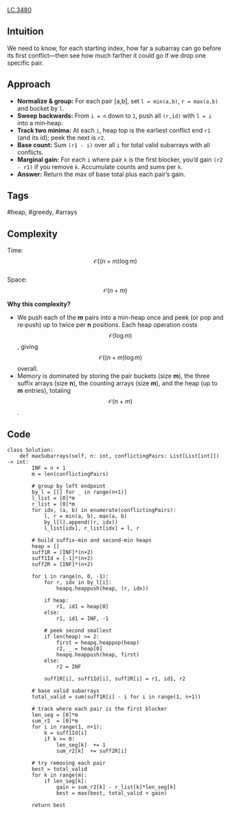 [LC.3480](https://leetcode.com/problems/maximize-subarrays-after-removing-one-conflicting-pair/)

## Intuition  
We need to know, for each starting index, how far a subarray can go before its first conflict—then see how much farther it could go if we drop one specific pair.





## Approach  
- **Normalize & group:** For each pair [a,b], set `l = min(a,b)`, `r = max(a,b)` and bucket by `l`.  
- **Sweep backwards:** From `i = n` down to `1`, push all `(r,id)` with `l = i` into a min‑heap.  
- **Track two minima:** At each `i`, heap top is the earliest conflict end `r1` (and its id); peek the next is `r2`.  
- **Base count:** Sum `(r1 - i)` over all `i` for total valid subarrays with all conflicts.  
- **Marginal gain:** For each `i` where pair `k` is the first blocker, you’d gain `(r2 - r1)` if you remove `k`. Accumulate counts and sums per `k`.  
- **Answer:** Return the max of base total plus each pair’s gain.




## Tags  
#heap, #greedy, #arrays



## Complexity  
Time: $$\mathcal{O}((n + m)\log m)$$  
Space: $$\mathcal{O}(n + m)$$  

**Why this complexity?**  
- We push each of the **m** pairs into a min-heap once and peek (or pop and re‑push) up to twice per **n** positions. Each heap operation costs $$\mathcal{O}(\log m)$$, giving $$\mathcal{O}((n + m)\log m)$$ overall.  
- Memory is dominated by storing the pair buckets (size **m**), the three suffix arrays (size **n**), the counting arrays (size **m**), and the heap (up to **m** entries), totaling $$\mathcal{O}(n + m)$$.  




## Code

```python3
class Solution:
    def maxSubarrays(self, n: int, conflictingPairs: List[List[int]]) -> int:
        INF = n + 1
        m = len(conflictingPairs)

        # group by left endpoint
        by_l = [[] for _ in range(n+1)]
        l_list = [0]*m
        r_list = [0]*m
        for idx, (a, b) in enumerate(conflictingPairs):
            l, r = min(a, b), max(a, b)
            by_l[l].append((r, idx))
            l_list[idx], r_list[idx] = l, r

        # build suffix‐min and second‐min heaps
        heap = []
        suff1R = [INF]*(n+2)
        suff1Id = [-1]*(n+2)
        suff2R = [INF]*(n+2)

        for i in range(n, 0, -1):
            for r, idx in by_l[i]:
                heapq.heappush(heap, (r, idx))

            if heap:
                r1, id1 = heap[0]
            else:
                r1, id1 = INF, -1

            # peek second smallest
            if len(heap) >= 2:
                first = heapq.heappop(heap)
                r2, _ = heap[0]
                heapq.heappush(heap, first)
            else:
                r2 = INF

            suff1R[i], suff1Id[i], suff2R[i] = r1, id1, r2

        # base valid subarrays
        total_valid = sum(suff1R[i] - i for i in range(1, n+1))

        # track where each pair is the first blocker
        len_seg = [0]*m
        sum_r2  = [0]*m
        for i in range(1, n+1):
            k = suff1Id[i]
            if k >= 0:
                len_seg[k]  += 1
                sum_r2[k]  += suff2R[i]

        # try removing each pair
        best = total_valid
        for k in range(m):
            if len_seg[k]:
                gain = sum_r2[k] - r_list[k]*len_seg[k]
                best = max(best, total_valid + gain)

        return best

```
